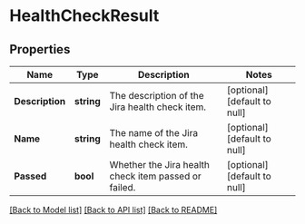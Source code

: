# HealthCheckResult

## Properties
Name | Type | Description | Notes
------------ | ------------- | ------------- | -------------
**Description** | **string** | The description of the Jira health check item. | [optional] [default to null]
**Name** | **string** | The name of the Jira health check item. | [optional] [default to null]
**Passed** | **bool** | Whether the Jira health check item passed or failed. | [optional] [default to null]

[[Back to Model list]](../README.md#documentation-for-models) [[Back to API list]](../README.md#documentation-for-api-endpoints) [[Back to README]](../README.md)

